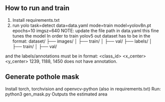 ## How to run and train

1. Install requirements.txt
2. run yolo task=detect data=data.yaml mode=train model=yolov8n.pt epochs=10 imgsz=640
   NOTE: update the file path in data.yaml
   this fine tunes the model
   In order to train yolov5 out dataset has to be in the format:
   dataset/
   ├── images/
   │ ├── train/
   │ ├── val/
   ├── labels/
   │ ├── train/
   │ ├── val/

and the labels/annotations must be in format: <class_id> <x_center> <y_center> <width> <height>
1239, 1188, 1450 does not have annotation.

## Generate pothole mask

Install torch, torchvision and openvcv-python (also in requirements.txt)
Run: python3 gen_mask.py
Outputs the estimated area
